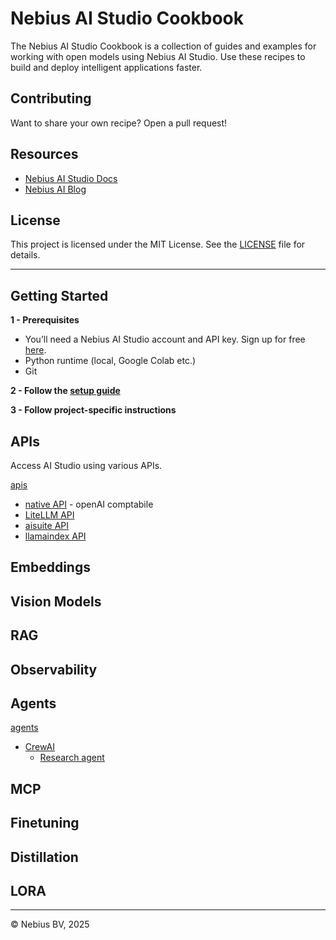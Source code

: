 # Nebius AI Studio Cookbook

The Nebius AI Studio Cookbook is a collection of guides and examples for working with open models using Nebius AI Studio. Use these recipes to build and deploy intelligent applications faster.

## Contributing

Want to share your own recipe? Open a pull request!



## Resources

- [Nebius AI Studio Docs](https://docs.nebius.com/studio)
- [Nebius AI Blog](https://nebius.com/blog)

## License

This project is licensed under the MIT License. See the [LICENSE](LICENSE) file for details.

---

## Getting Started

**1 - Prerequisites**

- You’ll need a Nebius AI Studio account and API key. Sign up for free [here](https://studio.nebius.com/).
- Python runtime (local, Google Colab etc.)
- Git

**2 - Follow the [setup guide](setup-dev-env.md)**

**3 - Follow project-specific instructions**

## APIs

Access AI Studio using various APIs.

[apis](api/)
- [native API](api/api_native.ipynb) - openAI comptabile
- [LiteLLM API](api/api_litellm.ipynb)
- [aisuite API](api/api_aisuite.ipynb)
- [llamaindex API](api/api_llamaindex.ipynb)

## Embeddings

## Vision Models

## RAG

## Observability

## Agents

[agents](agents/)

- [CrewAI](agents/crewai/)
  - [Research agent](agents/crewai/simple-agent)

## MCP

## Finetuning

## Distillation

## LORA

---
© Nebius BV, 2025

